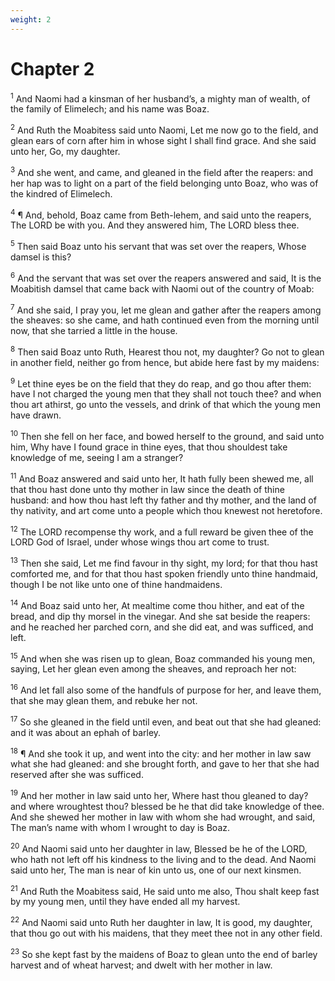 ```yaml
---
weight: 2
---
```


# Chapter 2

<sup>1</sup> And Naomi had a kinsman of her husband’s, a mighty man of wealth, of the family of Elimelech; and his name was Boaz. 

<sup>2</sup> And Ruth the Moabitess said unto Naomi, Let me now go to the field, and glean ears of corn after him in whose sight I shall find grace. And she said unto her, Go, my daughter. 

<sup>3</sup> And she went, and came, and gleaned in the field after the reapers: and her hap was to light on a part of the field belonging unto Boaz, who was of the kindred of Elimelech. 

<sup>4</sup> ¶ And, behold, Boaz came from Beth-lehem, and said unto the reapers, The LORD be with you. And they answered him, The LORD bless thee. 

<sup>5</sup> Then said Boaz unto his servant that was set over the reapers, Whose damsel is this? 

<sup>6</sup> And the servant that was set over the reapers answered and said, It is the Moabitish damsel that came back with Naomi out of the country of Moab: 

<sup>7</sup> And she said, I pray you, let me glean and gather after the reapers among the sheaves: so she came, and hath continued even from the morning until now, that she tarried a little in the house. 

<sup>8</sup> Then said Boaz unto Ruth, Hearest thou not, my daughter? Go not to glean in another field, neither go from hence, but abide here fast by my maidens: 

<sup>9</sup> Let thine eyes be on the field that they do reap, and go thou after them: have I not charged the young men that they shall not touch thee? and when thou art athirst, go unto the vessels, and drink of that which the young men have drawn. 

<sup>10</sup> Then she fell on her face, and bowed herself to the ground, and said unto him, Why have I found grace in thine eyes, that thou shouldest take knowledge of me, seeing I am a stranger? 

<sup>11</sup> And Boaz answered and said unto her, It hath fully been shewed me, all that thou hast done unto thy mother in law since the death of thine husband: and how thou hast left thy father and thy mother, and the land of thy nativity, and art come unto a people which thou knewest not heretofore. 

<sup>12</sup> The LORD recompense thy work, and a full reward be given thee of the LORD God of Israel, under whose wings thou art come to trust. 

<sup>13</sup> Then she said, Let me find favour in thy sight, my lord; for that thou hast comforted me, and for that thou hast spoken friendly unto thine handmaid, though I be not like unto one of thine handmaidens. 

<sup>14</sup> And Boaz said unto her, At mealtime come thou hither, and eat of the bread, and dip thy morsel in the vinegar. And she sat beside the reapers: and he reached her parched corn, and she did eat, and was sufficed, and left. 

<sup>15</sup> And when she was risen up to glean, Boaz commanded his young men, saying, Let her glean even among the sheaves, and reproach her not: 

<sup>16</sup> And let fall also some of the handfuls of purpose for her, and leave them, that she may glean them, and rebuke her not. 

<sup>17</sup> So she gleaned in the field until even, and beat out that she had gleaned: and it was about an ephah of barley. 

<sup>18</sup> ¶ And she took it up, and went into the city: and her mother in law saw what she had gleaned: and she brought forth, and gave to her that she had reserved after she was sufficed. 

<sup>19</sup> And her mother in law said unto her, Where hast thou gleaned to day? and where wroughtest thou? blessed be he that did take knowledge of thee. And she shewed her mother in law with whom she had wrought, and said, The man’s name with whom I wrought to day is Boaz. 

<sup>20</sup> And Naomi said unto her daughter in law, Blessed be he of the LORD, who hath not left off his kindness to the living and to the dead. And Naomi said unto her, The man is near of kin unto us, one of our next kinsmen. 

<sup>21</sup> And Ruth the Moabitess said, He said unto me also, Thou shalt keep fast by my young men, until they have ended all my harvest. 

<sup>22</sup> And Naomi said unto Ruth her daughter in law, It is good, my daughter, that thou go out with his maidens, that they meet thee not in any other field. 

<sup>23</sup> So she kept fast by the maidens of Boaz to glean unto the end of barley harvest and of wheat harvest; and dwelt with her mother in law. 



